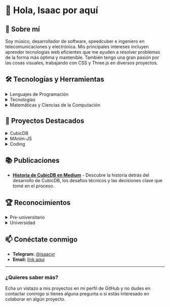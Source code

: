 # 👋 Hola, Isaac por aquí

## 🚀 Sobre mí

Soy músico, desarrollador de software, speedcuber e ingeniero en telecomunicaciones y electrónica. Mis principales intereses incluyen aprender tecnologías web eficientes que me ayuden a resolver problemas de la forma más óptima y mantenible. También tengo una gran pasión por las cosas visuales, trabajando con CSS y Three.js en diversos proyectos.

## 🛠️ Tecnologías y Herramientas

<details>
  <summary>Lenguajes de Programación</summary>
  <ul>
    <li>C/C++</li>
    <li>MATLAB</li>
    <li>XML</li>
    <li>JavaScript</li>
    <li>TypeScript</li>
    <li>SQL</li>
    <li>Assembly Language</li>
    <li>Go (básico)</li>
    <li>Python (básico)</li>
    <li>C# (básico)</li>
    <li>Java / Processing</li>
    <li>C++ / Arduino</li>
  </ul>
</details>

<details>
  <summary>Tecnologías</summary>
  <ul>
    <li>Git / GitHub</li>
    <li>Stack MEAN</li>
    <li>jQuery</li>
    <li>Three.js</li>
    <li>MongoDB</li>
    <li>Arduino</li>
    <li>TailwindCSS</li>
    <li>React</li>
    <li>Svelte / SvelteKit</li>
    <li>ElectronJS</li>
    <li>NeDB</li>
  </ul>
</details>

<details>
  <summary>Matemáticas y Ciencias de la Computación</summary>
  <ul>
    <li>Cálculo diferencial e integral</li>
    <li>Procesamiento Digital de Señales</li>
    <li>Teoría de Grafos y Algoritmos</li>
    <li>Estructuras de Datos</li>
    <li>Álgebra Lineal</li>
    <li>Geometría computacional</li>
    <li>Estadística</li>
    <li>Redes Neuronales (Tensorflow y Keras)</li>
    <li>Visualización de datos</li>
    <li>Análisis Numérico</li>
    <li>Combinatoria</li>
    <li>Teoría de Grupos</li>
  </ul>
</details>

## 🌟 Proyectos Destacados

<details>
  <summary>CubicDB</summary>
  <ul>
    <li>Una aplicación integral para entusiastas del cubo de Rubik, que incluye un timer, estadísticas, algoritmos, un simulador y muchísimas cosas más. Inspirada en herramientas como CSTimer y Twisty Timer, CubicDB es una solución visualmente agradable y gratuita para todos los speedcubers.</li>
    <li>Tecnologías: Svelte, Electron, Typescript, ThreeJS, NeDB, IndexedDB</li>
    <li>Características: Timer, Algoritmos, Tutoriales, Estadísticas, Simulador 3D etc...</li>
    <li>Repositorio: [CubicDB](https://github.com/isaacvr/cubicdb)</li>
  </ul>
</details>

<details>
  <summary>MAnim-JS</summary>
  <ul>
    <li>Una versión mínima de MAnim, diseñada para animaciones ligeras y eficientes en aplicaciones web.</li>
    <li>Tecnologías: JavaScript</li>
    <li>Repositorio: [MAnim-JS](https://github.com/isaacvr/manim-js)</li>
  </ul>
</details>

<details>
  <summary>Coding</summary>
  <ul>
    <li>Un repositorio con múltiples ejemplos de algoritmos que ha tenido gran alcance en la comunidad de GitHub.</li>
    <li>Tecnologías: JavaScript</li>
    <li>Repositorio: [Coding](https://github.com/isaacvr/coding)</li>
  </ul>
</details>

## 📚 Publicaciones

- **[Historia de CubicDB en Medium](https://medium.com/@isaacvr/cubicdb-the-story-behind-an-all-in-one-rubiks-cube-app-5f3314140440)** - Descubre la historia detrás del desarrollo de CubicDB, los desafíos técnicos y las decisiones clave que tomé en el proceso.

## 🏆 Reconocimientos

<details>
  <summary>Pre-universitario</summary>
  <ul>
    <li>Medalla de Bronce en el Concurso Nacional de Informática en 2012.</li>
    <li>Medalla de Plata en el Concurso Nacional de Informática en 2013 y pre-selección para las Olimpiadas Internacionales de Informática.</li>
  </ul>
</details>

<details>
  <summary>Universidad</summary>
  <ul>
    <li>Concursante en el evento ACM-ICPC (Concurso Latinoamericano de Programación) en 2016 y 2017.</li>
    <li>Concursante en el Concurso Nacional ACM-ICPC en 2018.</li>
    <li>Relevante en el proyecto: Monitorización de redes de sensores usando Arduino.</li>
    <li>Relevante en el proyecto: Solución alternativa al controlador de una lavadora automática usando Arduino.</li>
    <li>Alumno ayudante (profesor suplente) de Cálculo y Programación.</li>
  </ul>
</details>

## 📫 Conéctate conmigo

- **Telegram:** [@isaacvr](https://t.me/isaacvr)
- **Email:** [link aqui](mailto:isaacvega1996@gmail.com)

---

### ¿Quieres saber más?

Echa un vistazo a mis proyectos en mi perfil de GitHub y no dudes en contactar conmigo si tienes alguna pregunta o si estás interesado en colaborar en algún proyecto.

